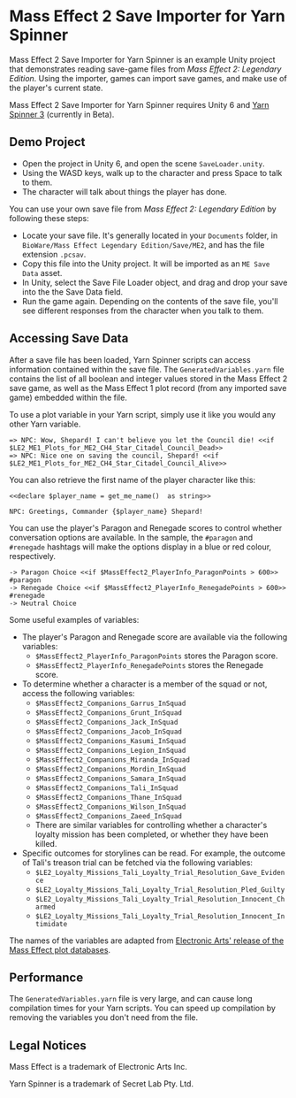 # Mass Effect 2 Save Importer for Yarn Spinner

Mass Effect 2 Save Importer for Yarn Spinner is an example Unity project that demonstrates reading save-game files from *Mass Effect 2: Legendary Edition*. Using the importer, games can import save games, and make use of the player's current state.

Mass Effect 2 Save Importer for Yarn Spinner requires Unity 6 and [Yarn Spinner 3](https://docs.yarnspinner.dev/coming-in-v3#installing-the-beta-in-unity) (currently in Beta).

## Demo Project

- Open the project in Unity 6, and open the scene `SaveLoader.unity`.
- Using the WASD keys, walk up to the character and press Space to talk to them.
- The character will talk about things the player has done.

You can use your own save file from *Mass Effect 2: Legendary Edition* by following these steps:

- Locate your save file. It's generally located in your `Documents` folder, in `BioWare/Mass Effect Legendary Edition/Save/ME2`, and has the file extension `.pcsav`.
- Copy this file into the Unity project. It will be imported as an `ME Save Data` asset.
- In Unity, select the Save File Loader object, and drag and drop your save into the the Save Data field.
- Run the game again. Depending on the contents of the save file, you'll see different responses from the character when you talk to them.

## Accessing Save Data

After a save file has been loaded, Yarn Spinner scripts can access information contained within the save file. The `GeneratedVariables.yarn` file contains the list of all boolean and integer values stored in the Mass Effect 2 save game, as well as the Mass Effect 1 plot record (from any imported save game) embedded within the file.

To use a plot variable in your Yarn script, simply use it like you would any other Yarn variable.

```
=> NPC: Wow, Shepard! I can't believe you let the Council die! <<if $LE2_ME1_Plots_for_ME2_CH4_Star_Citadel_Council_Dead>>
=> NPC: Nice one on saving the council, Shepard! <<if $LE2_ME1_Plots_for_ME2_CH4_Star_Citadel_Council_Alive>>
```

You can also retrieve the first name of the player character like this:

```
<<declare $player_name = get_me_name()  as string>>

NPC: Greetings, Commander {$player_name} Shepard!
```

You can use the player's Paragon and Renegade scores to control whether conversation options are available. In the sample, the `#paragon` and `#renegade` hashtags will make the options display in a blue or red colour, respectively.

```
-> Paragon Choice <<if $MassEffect2_PlayerInfo_ParagonPoints > 600>> #paragon
-> Renegade Choice <<if $MassEffect2_PlayerInfo_RenegadePoints > 600>> #renegade
-> Neutral Choice
```

Some useful examples of variables:

- The player's Paragon and Renegade score are available via the following variables:
  - `$MassEffect2_PlayerInfo_ParagonPoints` stores the Paragon score.
  - `$MassEffect2_PlayerInfo_RenegadePoints` stores the Renegade score.
- To determine whether a character is a member of the squad or not, access the following variables:
  - `$MassEffect2_Companions_Garrus_InSquad`
  - `$MassEffect2_Companions_Grunt_InSquad`
  - `$MassEffect2_Companions_Jack_InSquad`
  - `$MassEffect2_Companions_Jacob_InSquad`
  - `$MassEffect2_Companions_Kasumi_InSquad`
  - `$MassEffect2_Companions_Legion_InSquad`
  - `$MassEffect2_Companions_Miranda_InSquad`
  - `$MassEffect2_Companions_Mordin_InSquad`
  - `$MassEffect2_Companions_Samara_InSquad`
  - `$MassEffect2_Companions_Tali_InSquad`
  - `$MassEffect2_Companions_Thane_InSquad`
  - `$MassEffect2_Companions_Wilson_InSquad`
  - `$MassEffect2_Companions_Zaeed_InSquad`
  - There are similar variables for controlling whether a character's loyalty mission has been completed, or whether they have been killed.
- Specific outcomes for storylines can be read. For example, the outcome of Tali's treason trial can be fetched via the following variables:
  - `$LE2_Loyalty_Missions_Tali_Loyalty_Trial_Resolution_Gave_Evidence`
  - `$LE2_Loyalty_Missions_Tali_Loyalty_Trial_Resolution_Pled_Guilty`
  - `$LE2_Loyalty_Missions_Tali_Loyalty_Trial_Resolution_Innocent_Charmed`
  - `$LE2_Loyalty_Missions_Tali_Loyalty_Trial_Resolution_Innocent_Intimidate`

The names of the variables are adapted from [Electronic Arts' release of the Mass Effect plot databases](https://github.com/electronicarts/MELE_ModdingSupport/). 

## Performance

The `GeneratedVariables.yarn` file is very large, and can cause long compilation times for your Yarn scripts. You can speed up compilation by removing the variables you don't need from the file.

## Legal Notices

Mass Effect is a trademark of Electronic Arts Inc.

Yarn Spinner is a trademark of Secret Lab Pty. Ltd.
